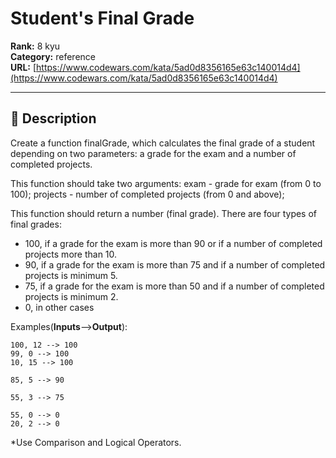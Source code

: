 # Student's Final Grade

**Rank:** 8 kyu  
**Category:** reference  
**URL:** [https://www.codewars.com/kata/5ad0d8356165e63c140014d4](https://www.codewars.com/kata/5ad0d8356165e63c140014d4)

---

## 📝 Description

Create a function finalGrade, which calculates the final grade of a student depending on two parameters: a grade for the exam and a number of completed projects.

This function should take two arguments:
exam - grade for exam (from 0 to 100);
projects - number of completed projects (from 0 and above);

This function should return a number (final grade).
There are four types of final grades:
- 100, if a grade for the exam is more than 90 or if a number of completed projects more than 10.
- 90, if a grade for the exam is more than 75 and if a number of completed projects is minimum 5.
- 75, if a grade for the exam is more than 50 and if a number of completed projects is minimum 2.
- 0, in other cases

Examples(**Inputs**-->**Output**):
```
100, 12 --> 100
99, 0 --> 100
10, 15 --> 100

85, 5 --> 90

55, 3 --> 75

55, 0 --> 0
20, 2 --> 0
```

*Use Comparison and Logical Operators.
